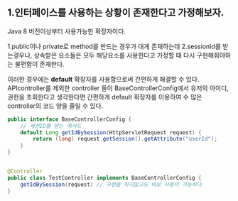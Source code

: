 
## 1.인터페이스를 사용하는 상황이 존재한다고 가정해보자.   


Java 8 버전이상부터 사용가능한 확장자이다.

1.public이나 private로 method를 만드는 경우가 대게 존재하는데 
2.sessionId를 받는경우나, 상속받은 요소들은 모두 해당요소를 사용한다고 가정할 때 다시 구현해줘야하는 불편함이 존재한다.


이러한 경우에는 **default** 확장자를 사용함으로써 간편하게 해결할 수 있다.
APIcontroller를 제외한 controller 들이 BaseControllerConfig에서 유저의 아이디, 권한을 조회한다고 생각한다면 간편하게 default 확장자를 이용하여 수 많은 controller의 코드 양을 줄일 수 있다.


```java
public interface BaseControllerConfig {
	// 세션ID를 받는 메서드
	default Long getIdBySession(HttpServletRequest request) {
		return (long) request.getSession().getAttribute("userId");
	}
}


@Controller
public class TestController implements BaseControllerConfig {
	getIdBySession(request) // 구현을 하지않고도 바로 사용이 가능하다.
}
```